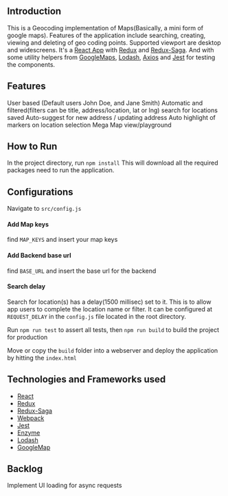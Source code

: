 ## Introduction
This is a Geocoding implementation of Maps(Basically, a mini form of google maps). Features of the application include searching, creating, viewing and deleting of geo coding points. Supported viewport are desktop and widescreens. It's a [React App](https://reactjs.org/) with [Redux](https://redux.js.org/) and [Redux-Saga](https://github.com/redux-saga/redux-saga). And with some utility helpers from [GoogleMaps](https://cloud.google.com/maps-platform/), [Lodash](https://lodash.com/), [Axios](https://github.com/axios/axios) and [Jest](https://jestjs.io/) for testing the components.

## Features
User based (Default users John Doe, and Jane Smith)
Automatic and filtered(filters can be title, address/location, lat or lng) search for locations saved
Auto-suggest for new address / updating address
Auto highlight of markers on location selection
Mega Map view/playground

## How to Run
In the project directory, run
`npm install`
This will download all the required packages need to run the application.

## Configurations
Navigate to `src/config.js`

#### Add Map keys
find `MAP_KEYS` and insert your map keys
 
#### Add Backend base url
find `BASE_URL` and insert the base url for the backend

#### Search delay
Search for location(s) has a delay(1500 millisec) set to it. This is to allow app users to complete the location name or filter. It can be configured at `REQUEST_DELAY` in the `config.js` file located in the root directory.

Run 
`npm run test` to assert all tests, then
`npm run build` to build the project for production

Move or copy the `build` folder into a webserver and deploy the application by hitting the `index.html`

## Technologies and Frameworks used
* [React](https://reactjs.org/)
* [Redux](https://redux.js.org/)
* [Redux-Saga](https://github.com/redux-saga/redux-saga)
* [Webpack](https://webpack.js.org/)
* [Jest](https://jestjs.io/)
* [Enzyme](https://airbnb.io/enzyme/)
* [Lodash](https://lodash.com/)
* [GoogleMap](https://cloud.google.com/maps-platform)

## Backlog
Implement UI loading for async requests
